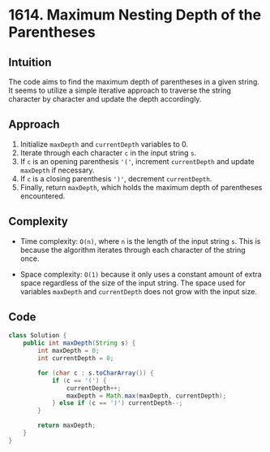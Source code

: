 # 1614. Maximum Nesting Depth of the Parentheses

## Intuition

The code aims to find the maximum depth of parentheses in a given string. It seems to utilize a simple iterative approach to traverse the string character by character and update the depth accordingly.

## Approach

1. Initialize `maxDepth` and `currentDepth` variables to 0.
2. Iterate through each character `c` in the input string `s`.
3. If `c` is an opening parenthesis `'('`, increment `currentDepth` and update `maxDepth` if necessary.
4. If `c` is a closing parenthesis `')'`, decrement `currentDepth`.
5. Finally, return `maxDepth`, which holds the maximum depth of parentheses encountered.

## Complexity

- Time complexity: `O(n)`, where `n` is the length of the input string `s`. This is because the algorithm iterates through each character of the string once.

- Space complexity: `O(1)` because it only uses a constant amount of extra space regardless of the size of the input string. The space used for variables `maxDepth` and `currentDepth` does not grow with the input size.

## Code

```java
class Solution {
    public int maxDepth(String s) {
        int maxDepth = 0;
        int currentDepth = 0;

        for (char c : s.toCharArray()) {
            if (c == '(') {
                currentDepth++;
                maxDepth = Math.max(maxDepth, currentDepth);
            } else if (c == ')') currentDepth--;
        }

        return maxDepth;
    }
}
```
